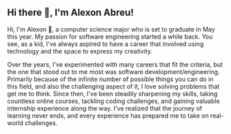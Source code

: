 ## Hi there 👋, I'm Alexon Abreu!

<!--
**Alexon-Abreu/Alexon-Abreu** is a ✨ _special_ ✨ repository because its `README.md` (this file) appears on your GitHub profile.

Here are some ideas to get you started:

- 🔭 I’m currently working on ...
- 🌱 I’m currently learning ...
- 👯 I’m looking to collaborate on ...
- 🤔 I’m looking for help with ...
- 💬 Ask me about ...
- 📫 How to reach me: ...
- 😄 Pronouns: ...
- ⚡ Fun fact: ...
-->

Hi, I'm Alexon 👋, a computer science major who is set to graduate in May this year. My passion for software engineering started a while back. You see, as a kid, I've always aspired to have a career that involved using technology and the space to express my creativity. 

Over the years, I've experimented with many careers that fit the criteria, but the one that stood out to me most was software development/engineering. Primarily because of the infinite number of possible things you can do in this field, and also the challenging aspect of it, I love solving problems that get me to think. Since then, I've been steadily sharpening my skills, taking countless online courses, tackling coding challenges, and gaining valuable internship experience along the way. I've realized that the journey of learning never ends, and every experience has prepared me to take on real-world challenges. 
